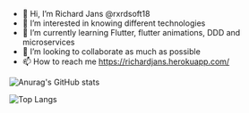 - 👋 Hi, I’m Richard Jans @rxrdsoft18
- 👀 I’m interested in knowing different technologies
- 🌱 I’m currently learning Flutter, flutter animations, DDD and microservices
- 💞️ I’m looking to collaborate as much as possible
- 📫 How to reach me https://richardjans.herokuapp.com/

<!---
rxrdsoft18/rxrdsoft18 is a ✨ special ✨ repository because its `README.md` (this file) appears on your GitHub profile.
You can click the Preview link to take a look at your changes.
--->

![Anurag's GitHub stats](https://github-readme-stats.vercel.app/api?username=rxrdsoft18&bg_color=071A2C&icon_color=4194FD&show_icons=true&count_private=true&theme=tokyonight&line_height=27&text_color=FFFFFF)


![Top Langs](https://github-readme-stats.vercel.app/api/top-langs/?username=rxrdsoft18&&text_color=FFFFFF&bg_color=071A2C&layout=compact)
